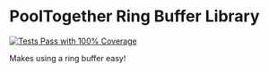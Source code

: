 # PoolTogether Ring Buffer Library

[![Tests Pass with 100% Coverage](https://github.com/pooltogether/ring-buffer-lib/actions/workflows/coverage.yml/badge.svg)](https://github.com/pooltogether/ring-buffer-lib/actions/workflows/coverage.yml)

Makes using a ring buffer easy!
